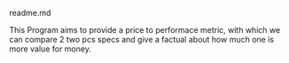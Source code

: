 readme.md

This Program aims to provide a price to performace metric, with which we can compare 2 two pcs specs and give a factual about how much one is more value for money.